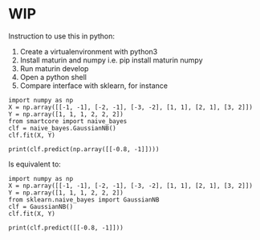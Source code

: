 # WIP

Instruction to use this in python:

1. Create a virtualenvironment with python3
2. Install maturin and numpy i.e. pip install maturin numpy
3. Run maturin develop
4. Open a python shell
5. Compare interface with sklearn, for instance

```
import numpy as np
X = np.array([[-1, -1], [-2, -1], [-3, -2], [1, 1], [2, 1], [3, 2]])
Y = np.array([1, 1, 1, 2, 2, 2])
from smartcore import naive_bayes
clf = naive_bayes.GaussianNB()
clf.fit(X, Y)

print(clf.predict(np.array([[-0.8, -1]])))
```

Is equivalent to:
```
import numpy as np
X = np.array([[-1, -1], [-2, -1], [-3, -2], [1, 1], [2, 1], [3, 2]])
Y = np.array([1, 1, 1, 2, 2, 2])
from sklearn.naive_bayes import GaussianNB
clf = GaussianNB()
clf.fit(X, Y)

print(clf.predict([[-0.8, -1]]))
```
